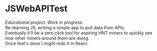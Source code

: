 # JSWebAPITest
<i>Educational project. Work in progress.</i><br /> Re-learning JS, writing a simple app to pull data from APIs. <br />
Eventually it'll be a zero click tool for aspiring HNT miners to quickly see how other miners around them are doing. <br />
Once that's done I might redo it in React.
